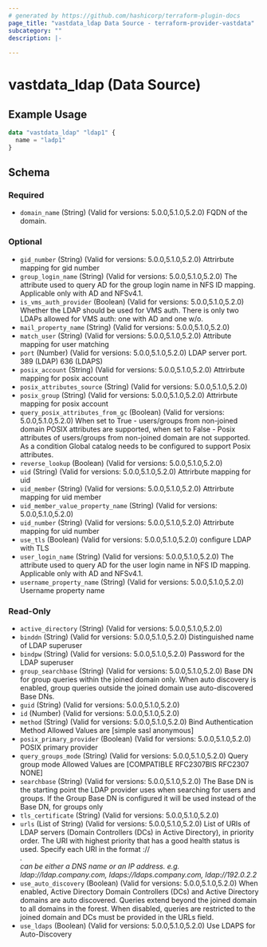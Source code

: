 ```yaml
---
# generated by https://github.com/hashicorp/terraform-plugin-docs
page_title: "vastdata_ldap Data Source - terraform-provider-vastdata"
subcategory: ""
description: |-
  
---
```


# vastdata_ldap (Data Source)



## Example Usage

```terraform
data "vastdata_ldap" "ldap1" {
  name = "ladp1"
}
```

<!-- schema generated by tfplugindocs -->
## Schema

### Required

- `domain_name` (String) (Valid for versions: 5.0.0,5.1.0,5.2.0) FQDN of the domain.

### Optional

- `gid_number` (String) (Valid for versions: 5.0.0,5.1.0,5.2.0) Attrirbute mapping for gid number
- `group_login_name` (String) (Valid for versions: 5.0.0,5.1.0,5.2.0) The attribute used to query AD for the group login name in NFS ID mapping. Applicable only with AD and NFSv4.1.
- `is_vms_auth_provider` (Boolean) (Valid for versions: 5.0.0,5.1.0,5.2.0) Whether the LDAP should be used for VMS auth. There is only two LDAPs allowed for VMS auth: one with AD and one w/o.
- `mail_property_name` (String) (Valid for versions: 5.0.0,5.1.0,5.2.0)
- `match_user` (String) (Valid for versions: 5.0.0,5.1.0,5.2.0) Attribute mapping for user matching
- `port` (Number) (Valid for versions: 5.0.0,5.1.0,5.2.0) LDAP server port. 389 (LDAP)  636 (LDAPS)
- `posix_account` (String) (Valid for versions: 5.0.0,5.1.0,5.2.0) Attrirbute mapping for posix account
- `posix_attributes_source` (String) (Valid for versions: 5.0.0,5.1.0,5.2.0)
- `posix_group` (String) (Valid for versions: 5.0.0,5.1.0,5.2.0) Attrirbute mapping for posix account
- `query_posix_attributes_from_gc` (Boolean) (Valid for versions: 5.0.0,5.1.0,5.2.0) When set to True - users/groups from non-joined domain POSIX attributes are supported,
when set to False - Posix attributes of users/groups from non-joined domain are not supported.
As a condition Global catalog needs to be configured to support Posix attributes.
- `reverse_lookup` (Boolean) (Valid for versions: 5.0.0,5.1.0,5.2.0)
- `uid` (String) (Valid for versions: 5.0.0,5.1.0,5.2.0) Attrirbute mapping for uid
- `uid_member` (String) (Valid for versions: 5.0.0,5.1.0,5.2.0) Attrirbute mapping for uid member
- `uid_member_value_property_name` (String) (Valid for versions: 5.0.0,5.1.0,5.2.0)
- `uid_number` (String) (Valid for versions: 5.0.0,5.1.0,5.2.0) Attrirbute mapping for uid number
- `use_tls` (Boolean) (Valid for versions: 5.0.0,5.1.0,5.2.0) configure LDAP with TLS
- `user_login_name` (String) (Valid for versions: 5.0.0,5.1.0,5.2.0) The attribute used to query AD for the user login name in NFS ID mapping. Applicable only with AD and NFSv4.1.
- `username_property_name` (String) (Valid for versions: 5.0.0,5.1.0,5.2.0) Username property name

### Read-Only

- `active_directory` (String) (Valid for versions: 5.0.0,5.1.0,5.2.0)
- `binddn` (String) (Valid for versions: 5.0.0,5.1.0,5.2.0) Distinguished name of LDAP superuser
- `bindpw` (String) (Valid for versions: 5.0.0,5.1.0,5.2.0) Password for the LDAP superuser
- `group_searchbase` (String) (Valid for versions: 5.0.0,5.1.0,5.2.0) Base DN for group queries within the joined domain only. When auto discovery is enabled, group queries outside the joined domain use auto-discovered Base DNs.
- `guid` (String) (Valid for versions: 5.0.0,5.1.0,5.2.0)
- `id` (Number) (Valid for versions: 5.0.0,5.1.0,5.2.0)
- `method` (String) (Valid for versions: 5.0.0,5.1.0,5.2.0) Bind Authentication Method Allowed Values are [simple sasl anonymous]
- `posix_primary_provider` (Boolean) (Valid for versions: 5.0.0,5.1.0,5.2.0) POSIX primary provider
- `query_groups_mode` (String) (Valid for versions: 5.0.0,5.1.0,5.2.0) Query group mode Allowed Values are [COMPATIBLE RFC2307BIS RFC2307 NONE]
- `searchbase` (String) (Valid for versions: 5.0.0,5.1.0,5.2.0) The Base DN is the starting point the LDAP provider uses when searching for users and groups. If the Group Base DN is configured it will be used instead of the Base DN, for groups only
- `tls_certificate` (String) (Valid for versions: 5.0.0,5.1.0,5.2.0)
- `urls` (List of String) (Valid for versions: 5.0.0,5.1.0,5.2.0) List of URIs of LDAP servers (Domain Controllers (DCs) in Active Directory), in priority order. The URI with highest priority that has a good health status is used. Specify each URI in the format <scheme>://<address>. <address> can be either a DNS name or an IP address. e.g. ldap://ldap.company.com, ldaps://ldaps.company.com, ldap://192.0.2.2
- `use_auto_discovery` (Boolean) (Valid for versions: 5.0.0,5.1.0,5.2.0) When enabled, Active Directory Domain Controllers (DCs) and Active Directory domains are auto discovered. Queries extend beyond the joined domain to all domains in the forest. When disabled, queries are restricted to the joined domain and DCs must be provided in the URLs field.
- `use_ldaps` (Boolean) (Valid for versions: 5.0.0,5.1.0,5.2.0) Use LDAPS for Auto-Discovery
